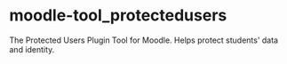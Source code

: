 # moodle-tool_protectedusers
The Protected Users Plugin Tool for Moodle. Helps protect students' data and identity.

